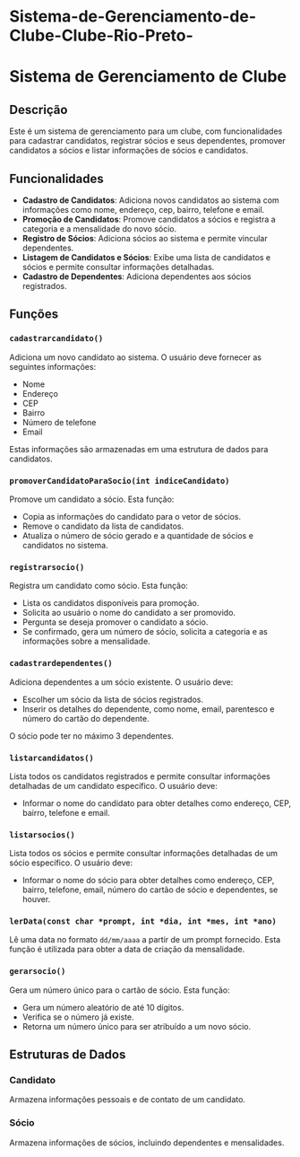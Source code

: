 # Sistema-de-Gerenciamento-de-Clube-Clube-Rio-Preto-

# Sistema de Gerenciamento de Clube

## Descrição

Este é um sistema de gerenciamento para um clube, com funcionalidades para cadastrar candidatos, registrar sócios e seus dependentes, promover candidatos a sócios e listar informações de sócios e candidatos.

## Funcionalidades

- **Cadastro de Candidatos**: Adiciona novos candidatos ao sistema com informações como nome, endereço, cep, bairro, telefone e email.
- **Promoção de Candidatos**: Promove candidatos a sócios e registra a categoria e a mensalidade do novo sócio.
- **Registro de Sócios**: Adiciona sócios ao sistema e permite vincular dependentes.
- **Listagem de Candidatos e Sócios**: Exibe uma lista de candidatos e sócios e permite consultar informações detalhadas.
- **Cadastro de Dependentes**: Adiciona dependentes aos sócios registrados.

## Funções

### `cadastrarcandidato()`

Adiciona um novo candidato ao sistema. O usuário deve fornecer as seguintes informações:

- Nome
- Endereço
- CEP
- Bairro
- Número de telefone
- Email

Estas informações são armazenadas em uma estrutura de dados para candidatos.

### `promoverCandidatoParaSocio(int indiceCandidato)`

Promove um candidato a sócio. Esta função:

- Copia as informações do candidato para o vetor de sócios.
- Remove o candidato da lista de candidatos.
- Atualiza o número de sócio gerado e a quantidade de sócios e candidatos no sistema.

### `registrarsocio()`

Registra um candidato como sócio. Esta função:

- Lista os candidatos disponíveis para promoção.
- Solicita ao usuário o nome do candidato a ser promovido.
- Pergunta se deseja promover o candidato a sócio.
- Se confirmado, gera um número de sócio, solicita a categoria e as informações sobre a mensalidade.

### `cadastrardependentes()`

Adiciona dependentes a um sócio existente. O usuário deve:

- Escolher um sócio da lista de sócios registrados.
- Inserir os detalhes do dependente, como nome, email, parentesco e número do cartão do dependente.

O sócio pode ter no máximo 3 dependentes.

### `listarcandidatos()`

Lista todos os candidatos registrados e permite consultar informações detalhadas de um candidato específico. O usuário deve:

- Informar o nome do candidato para obter detalhes como endereço, CEP, bairro, telefone e email.

### `listarsocios()`

Lista todos os sócios e permite consultar informações detalhadas de um sócio específico. O usuário deve:

- Informar o nome do sócio para obter detalhes como endereço, CEP, bairro, telefone, email, número do cartão de sócio e dependentes, se houver.

### `lerData(const char *prompt, int *dia, int *mes, int *ano)`

Lê uma data no formato `dd/mm/aaaa` a partir de um prompt fornecido. Esta função é utilizada para obter a data de criação da mensalidade.

### `gerarsocio()`

Gera um número único para o cartão de sócio. Esta função:

- Gera um número aleatório de até 10 dígitos.
- Verifica se o número já existe.
- Retorna um número único para ser atribuído a um novo sócio.

## Estruturas de Dados

### Candidato

Armazena informações pessoais e de contato de um candidato.

### Sócio

Armazena informações de sócios, incluindo dependentes e mensalidades.
